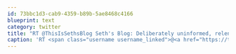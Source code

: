 ```yaml
---
id: 73bbc1d3-cab9-4359-b89b-5ae8468c4166
blueprint: text
category: twitter
title: "RT @ThisIsSethsBlog Seth's Blog: Deliberately uninformed, relentlessly so [a rant] http://bit.ly/arueF2"
caption: 'RT <span class="username username_linked">@<a href="https://twitter.com/ThisIsSethsBlog" title="Seth Godin">ThisIsSethsBlog</a></span> Seth''s Blog: Deliberately uninformed, relentlessly so [a rant] http://bit.ly/arueF2'
---
```

